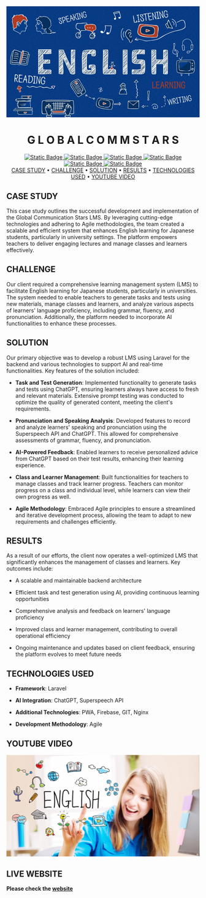 <div align="center">
  <img src='./globalcommstars-intro.jpg'>
  <h1 align='center'> G L O B A L C O M M S T A R S </h1>
</div>

<div align="center">
  <a href="https://laravel.com/">
    <img alt="Static Badge" src="https://img.shields.io/badge/Laravel-FF2D20?style=for-the-badge&logo=laravel&logoColor=white">
  </a>
  <a href="https://platform.openai.com/docs/overview">
    <img alt="Static Badge" src="https://img.shields.io/badge/OpenAI-33cc33?style=for-the-badge&logo=openai&logoColor=white">
  </a>
  <a href="https://www.speechsuper.com/">
    <img alt="Static Badge" src="https://img.shields.io/badge/Superspeech-API-ffff66?style=for-the-badge&logo=Superspeech&logoColor=white">
  </a>
  <a href="https://github.com/shailesh-ladumor/laravel-pwa">
    <img alt="Static Badge" src="https://img.shields.io/badge/PWA-6600ff?style=for-the-badge&logo=PWA&logoColor=white">
  </a>
  <a href="https://console.firebase.google.com/">
    <img alt="Static Badge" src="https://img.shields.io/badge/Firebase-ff6600?style=for-the-badge&logo=Firebase&logoColor=white">
  </a>
  <a href="https://nginx.org/en/">
    <img alt="Static Badge" src="https://img.shields.io/badge/Nginx-009999?style=for-the-badge&logo=Nginx&logoColor=white">
  </a>
</div>

<div align="center">
  <a href="#case-study">CASE STUDY</a> •
  <a href="#challenge">CHALLENGE</a> •
  <a href="#solution">SOLUTION</a> •
  <a href="#results">RESULTS</a> •
  <a href="#technologies-used">TECHNOLOGIES USED</a> •
  <a href="#youtube-video">YOUTUBE VIDEO</a>
</div>

## CASE STUDY

This case study outlines the successful development and implementation of the Global Communication Stars LMS. By leveraging cutting-edge technologies and adhering to Agile methodologies, the team created a scalable and efficient system that enhances English learning for Japanese students, particularly in university settings. The platform empowers teachers to deliver engaging lectures and manage classes and learners effectively.

## CHALLENGE

Our client required a comprehensive learning management system (LMS) to facilitate English learning for Japanese students, particularly in universities. The system needed to enable teachers to generate tasks and tests using new materials, manage classes and learners, and analyze various aspects of learners' language proficiency, including grammar, fluency, and pronunciation. Additionally, the platform needed to incorporate AI functionalities to enhance these processes.


## SOLUTION
Our primary objective was to develop a robust LMS using Laravel for the backend and various technologies to support AI and real-time functionalities. Key features of the solution included:

- <b>Task and Test Generation</b>: Implemented functionality to generate tasks and tests using ChatGPT, ensuring learners always have access to fresh and relevant materials. Extensive prompt testing was conducted to optimize the quality of generated content, meeting the client's requirements.

- <b>Pronunciation and Speaking Analysis</b>: Developed features to record and analyze learners' speaking and pronunciation using the Superspeech API and ChatGPT. This allowed for comprehensive assessments of grammar, fluency, and pronunciation.

- <b>AI-Powered Feedback</b>: Enabled learners to receive personalized advice from ChatGPT based on their test results, enhancing their learning experience.

- <b>Class and Learner Management</b>: Built functionalities for teachers to manage classes and track learner progress. Teachers can monitor progress on a class and individual level, while learners can view their own progress as well.

- <b>Agile Methodology</b>: Embraced Agile principles to ensure a streamlined and iterative development process, allowing the team to adapt to new requirements and challenges efficiently.

## RESULTS

As a result of our efforts, the client now operates a well-optimized LMS that significantly enhances the management of classes and learners. Key outcomes include:

- A scalable and maintainable backend architecture

- Efficient task and test generation using AI, providing continuous learning opportunities

- Comprehensive analysis and feedback on learners' language proficiency

- Improved class and learner management, contributing to overall operational efficiency

- Ongoing maintenance and updates based on client feedback, ensuring the platform evolves to meet future needs

## TECHNOLOGIES USED

- <b>Framework</b>: Laravel

- <b>AI Integration</b>: ChatGPT, Superspeech API

- <b>Additional Technologies</b>: PWA, Firebase, GIT, Nginx

- <b>Development Methodology</b>: Agile

## YOUTUBE VIDEO

[![Watch the video](/globalcommstars.jpg)](https://www.youtube.com/watch?v=G1-xrvXiVhk)

## LIVE WEBSITE
<b>Please check the [website](https://globalcommstars.org/)</b>

